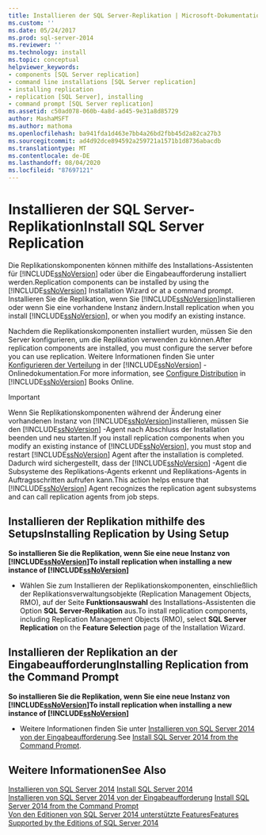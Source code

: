 ```yaml
---
title: Installieren der SQL Server-Replikation | Microsoft-Dokumentation
ms.custom: ''
ms.date: 05/24/2017
ms.prod: sql-server-2014
ms.reviewer: ''
ms.technology: install
ms.topic: conceptual
helpviewer_keywords:
- components [SQL Server replication]
- command line installations [SQL Server replication]
- installing replication
- replication [SQL Server], installing
- command prompt [SQL Server replication]
ms.assetid: c50ad078-060b-4a8d-ad45-9e31a8d85729
author: MashaMSFT
ms.author: mathoma
ms.openlocfilehash: ba941fda1d463e7bb4a26bd2fbb45d2a82ca27b3
ms.sourcegitcommit: ad4d92dce894592a259721a1571b1d8736abacdb
ms.translationtype: MT
ms.contentlocale: de-DE
ms.lasthandoff: 08/04/2020
ms.locfileid: "87697121"
---
```

# <a name="install-sql-server-replication"></a><span data-ttu-id="d3698-102">Installieren der SQL Server-Replikation</span><span class="sxs-lookup"><span data-stu-id="d3698-102">Install SQL Server Replication</span></span>
  <span data-ttu-id="d3698-103">Die Replikationskomponenten können mithilfe des Installations-Assistenten für [!INCLUDE[ssNoVersion](../../includes/ssnoversion-md.md)] oder über die Eingabeaufforderung installiert werden.</span><span class="sxs-lookup"><span data-stu-id="d3698-103">Replication components can be installed by using the [!INCLUDE[ssNoVersion](../../includes/ssnoversion-md.md)] Installation Wizard or at a command prompt.</span></span> <span data-ttu-id="d3698-104">Installieren Sie die Replikation, wenn Sie [!INCLUDE[ssNoVersion](../../includes/ssnoversion-md.md)]installieren oder wenn Sie eine vorhandene Instanz ändern.</span><span class="sxs-lookup"><span data-stu-id="d3698-104">Install replication when you install [!INCLUDE[ssNoVersion](../../includes/ssnoversion-md.md)], or when you modify an existing instance.</span></span>  
  
 <span data-ttu-id="d3698-105">Nachdem die Replikationskomponenten installiert wurden, müssen Sie den Server konfigurieren, um die Replikation verwenden zu können.</span><span class="sxs-lookup"><span data-stu-id="d3698-105">After replication components are installed, you must configure the server before you can use replication.</span></span> <span data-ttu-id="d3698-106">Weitere Informationen finden Sie unter [Konfigurieren der Verteilung](../../relational-databases/replication/configure-distribution.md) in der [!INCLUDE[ssNoVersion](../../includes/ssnoversion-md.md)] -Onlinedokumentation.</span><span class="sxs-lookup"><span data-stu-id="d3698-106">For more information, see [Configure Distribution](../../relational-databases/replication/configure-distribution.md) in [!INCLUDE[ssNoVersion](../../includes/ssnoversion-md.md)] Books Online.</span></span>  
  
> [!IMPORTANT]  
>  <span data-ttu-id="d3698-107">Wenn Sie Replikationskomponenten während der Änderung einer vorhandenen Instanz von [!INCLUDE[ssNoVersion](../../includes/ssnoversion-md.md)]installieren, müssen Sie den [!INCLUDE[ssNoVersion](../../includes/ssnoversion-md.md)] -Agent nach Abschluss der Installation beenden und neu starten.</span><span class="sxs-lookup"><span data-stu-id="d3698-107">If you install replication components when you modify an existing instance of [!INCLUDE[ssNoVersion](../../includes/ssnoversion-md.md)], you must stop and restart [!INCLUDE[ssNoVersion](../../includes/ssnoversion-md.md)] Agent after the installation is completed.</span></span> <span data-ttu-id="d3698-108">Dadurch wird sichergestellt, dass der [!INCLUDE[ssNoVersion](../../includes/ssnoversion-md.md)] -Agent die Subsysteme des Replikations-Agents erkennt und Replikations-Agents in Auftragsschritten aufrufen kann.</span><span class="sxs-lookup"><span data-stu-id="d3698-108">This action helps ensure that [!INCLUDE[ssNoVersion](../../includes/ssnoversion-md.md)] Agent recognizes the replication agent subsystems and can call replication agents from job steps.</span></span>  
  
## <a name="installing-replication-by-using-setup"></a><span data-ttu-id="d3698-109">Installieren der Replikation mithilfe des Setups</span><span class="sxs-lookup"><span data-stu-id="d3698-109">Installing Replication by Using Setup</span></span>  
 <span data-ttu-id="d3698-110">**So installieren Sie die Replikation, wenn Sie eine neue Instanz von [!INCLUDE[ssNoVersion](../../includes/ssnoversion-md.md)]**</span><span class="sxs-lookup"><span data-stu-id="d3698-110">**To install replication when installing a new instance of [!INCLUDE[ssNoVersion](../../includes/ssnoversion-md.md)]**</span></span>  
  
-   <span data-ttu-id="d3698-111">Wählen Sie zum Installieren der Replikationskomponenten, einschließlich der Replikationsverwaltungsobjekte (Replication Management Objects, RMO), auf der Seite **Funktionsauswahl** des Installations-Assistenten die Option **SQL Server-Replikation** aus.</span><span class="sxs-lookup"><span data-stu-id="d3698-111">To install replication components, including Replication Management Objects (RMO), select **SQL Server Replication** on the **Feature Selection** page of the Installation Wizard.</span></span>  
  
## <a name="installing-replication-from-the-command-prompt"></a><span data-ttu-id="d3698-112">Installieren der Replikation an der Eingabeaufforderung</span><span class="sxs-lookup"><span data-stu-id="d3698-112">Installing Replication from the Command Prompt</span></span>  
 <span data-ttu-id="d3698-113">**So installieren Sie die Replikation, wenn Sie eine neue Instanz von [!INCLUDE[ssNoVersion](../../includes/ssnoversion-md.md)]**</span><span class="sxs-lookup"><span data-stu-id="d3698-113">**To install replication when installing a new instance of [!INCLUDE[ssNoVersion](../../includes/ssnoversion-md.md)]**</span></span>  
  
-   <span data-ttu-id="d3698-114">Weitere Informationen finden Sie unter [Installieren von SQL Server 2014 von der Eingabeaufforderung](install-sql-server-from-the-command-prompt.md).</span><span class="sxs-lookup"><span data-stu-id="d3698-114">See [Install SQL Server 2014 from the Command Prompt](install-sql-server-from-the-command-prompt.md).</span></span>  
  
## <a name="see-also"></a><span data-ttu-id="d3698-115">Weitere Informationen</span><span class="sxs-lookup"><span data-stu-id="d3698-115">See Also</span></span>  
 <span data-ttu-id="d3698-116">[Installieren von SQL Server 2014](install-sql-server.md) </span><span class="sxs-lookup"><span data-stu-id="d3698-116">[Install SQL Server 2014](install-sql-server.md) </span></span>  
 <span data-ttu-id="d3698-117">[Installieren von SQL Server 2014 von der Eingabeaufforderung](install-sql-server-from-the-command-prompt.md) </span><span class="sxs-lookup"><span data-stu-id="d3698-117">[Install SQL Server 2014 from the Command Prompt](install-sql-server-from-the-command-prompt.md) </span></span>  
 [<span data-ttu-id="d3698-118">Von den Editionen von SQL Server 2014 unterstützte Features</span><span class="sxs-lookup"><span data-stu-id="d3698-118">Features Supported by the Editions of SQL Server 2014</span></span>](../../getting-started/features-supported-by-the-editions-of-sql-server-2014.md)  
  
  
